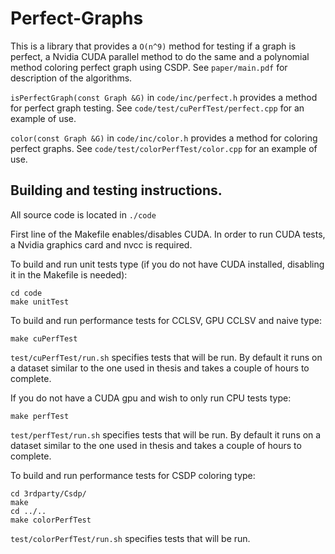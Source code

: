 # Perfect-Graphs

This is a library that provides a ```O(n^9)``` method for testing if a graph is perfect, a Nvidia CUDA parallel method to do the same and a polynomial method coloring perfect graph using CSDP. See ```paper/main.pdf``` for description of the algorithms.

```isPerfectGraph(const Graph &G)``` in ```code/inc/perfect.h``` provides a method for perfect graph testing. See ```code/test/cuPerfTest/perfect.cpp``` for an example of use.

```color(const Graph &G)``` in ```code/inc/color.h``` provides a method for coloring perfect graphs. See ```code/test/colorPerfTest/color.cpp``` for an example of use.


## Building and testing instructions.

All source code is located in ```./code```

First line of the Makefile enables/disables CUDA. In order to run CUDA tests, a Nvidia graphics card and nvcc is required.

To build and run unit tests type (if you do not have CUDA installed, disabling it in the Makefile is needed):
```
cd code
make unitTest
```

To build and run performance tests for CCLSV, GPU CCLSV and naive type:
```
make cuPerfTest
```

```test/cuPerfTest/run.sh``` specifies tests that will be run. By default it runs on a dataset similar to the one used in thesis and takes a couple of hours to complete.

If you do not have a CUDA gpu and wish to only run CPU tests type:
```
make perfTest
```

```test/perfTest/run.sh``` specifies tests that will be run. By default it runs on a dataset similar to the one used in thesis and takes a couple of hours to complete.

To build and run performance tests for CSDP coloring type:
```
cd 3rdparty/Csdp/
make
cd ../..
make colorPerfTest
```

```test/colorPerfTest/run.sh``` specifies tests that will be run.
